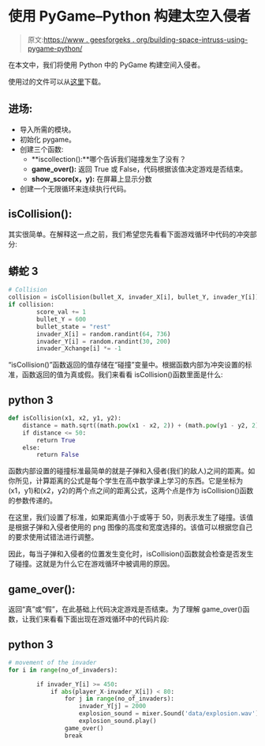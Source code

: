 # 使用 PyGame–Python 构建太空入侵者

> 原文:[https://www . geesforgeks . org/building-space-intruss-using-pygame-python/](https://www.geeksforgeeks.org/building-space-invaders-using-pygame-python/)

在本文中，我们将使用 Python 中的 PyGame 构建空间入侵者。

使用过的文件可以从[这里](https://drive.google.com/drive/folders/1LIhvAzDeeftnYVlQaVj3PMPkU-mLylmB?usp=sharing)下载。

## **进场:**

*   导入所需的模块。
*   初始化 pygame。
*   创建三个函数:
    *   **iscollection():**哪个告诉我们碰撞发生了没有？
    *   **game_over():** 返回 True 或 False，代码根据该值决定游戏是否结束。
    *   **show_score(x，y):** 在屏幕上显示分数
*   创建一个无限循环来连续执行代码。

## **isCollision():**

其实很简单。在解释这一点之前，我们希望您先看看下面游戏循环中代码的冲突部分:

## 蟒蛇 3

```py
# Collision
collision = isCollision(bullet_X, invader_X[i], bullet_Y, invader_Y[i])
if collision:
        score_val += 1
        bullet_Y = 600
        bullet_state = "rest"
        invader_X[i] = random.randint(64, 736)
        invader_Y[i] = random.randint(30, 200)
        invader_Xchange[i] *= -1
```

“isCollision()”函数返回的值存储在“碰撞”变量中。根据函数内部为冲突设置的标准，函数返回的值为真或假。我们来看看 isCollision()函数里面是什么:

## python 3

```py
def isCollision(x1, x2, y1, y2):
    distance = math.sqrt((math.pow(x1 - x2, 2)) + (math.pow(y1 - y2, 2)))
    if distance <= 50:
        return True
    else:
        return False
```

函数内部设置的碰撞标准最简单的就是子弹和入侵者(我们的敌人)之间的距离。如你所见，计算距离的公式是每个学生在高中数学课上学习的东西。它是坐标为(x1，y1)和(x2，y2)的两个点之间的距离公式，这两个点是作为 isCollision()函数的参数传递的。

在这里，我们设置了标准，如果距离值小于或等于 50，则表示发生了碰撞。该值是根据子弹和入侵者使用的 png 图像的高度和宽度选择的。该值可以根据您自己的要求使用试错法进行调整。

因此，每当子弹和入侵者的位置发生变化时，isCollision()函数就会检查是否发生了碰撞。这就是为什么它在游戏循环中被调用的原因。

## game_over():

返回“真”或“假”，在此基础上代码决定游戏是否结束。为了理解 game_over()函数，让我们来看看下面出现在游戏循环中的代码片段:

## python 3

```py
# movement of the invader
for i in range(no_of_invaders):

        if invader_Y[i] >= 450:
            if abs(player_X-invader_X[i]) < 80:
                for j in range(no_of_invaders):
                    invader_Y[j] = 2000
                    explosion_sound = mixer.Sound('data/explosion.wav')
                    explosion_sound.play()
                game_over()
                break
```